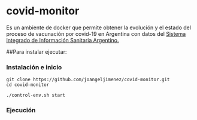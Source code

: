 # covid-monitor

Es un ambiente de docker que permite obtener la evolución y el estado del proceso de vacunación por covid-19 en Argentina con datos del [Sistema Integrado de Información Sanitaria Argentino.](https://sisa.msal.gov.ar/sisa/)


##Para instalar ejecutar: 


### Instalación e inicio 
```shell
git clone https://github.com/joangeljimenez/covid-monitor.git 
cd covid-monitor

./control-env.sh start
```

### Ejecución 




